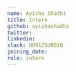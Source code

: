 ```yaml
---
name: Ayisha Shadhi
title: Intern
github: ayishashadhi
twitter:               
linkedin:             
slack: U091Z5UND1Q       
joining_date: 
role: intern
---
```

